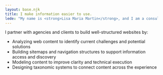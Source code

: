 ```yaml
---
layout: base.njk
title: I make information easier to use.
lede: "My name is <strong>Lisa Maria Martin</strong>, and I am a consultant specializing in information architecture, content strategy, and user experience design."
---
```


I partner with agencies and clients to build well-structured websites by:

* Analyzing web content to identify current challenges and potential solutions
* Building sitemaps and navigation structures to support information access and discovery
* Modeling content to improve clarity and technical execution
* Designing taxonomic systems to connect content across the experience